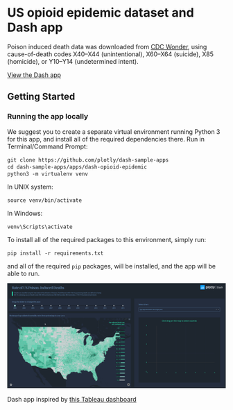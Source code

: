 # US opioid epidemic dataset and Dash app

Poison induced death data was downloaded from [CDC Wonder](dash_app_screencast.gif), using cause-of-death codes X40–X44 (unintentional), X60–X64 (suicide), X85 (homicide), or Y10–Y14 (undetermined intent).

[View the Dash app](https://dash-gallery.plotly.host/dash-opioid-epidemic/)

## Getting Started

### Running the app locally
We suggest you to create a separate virtual environment running Python 3 for this app, and install all of the required dependencies there. Run in Terminal/Command Prompt:

```
git clone https://github.com/plotly/dash-sample-apps
cd dash-sample-apps/apps/dash-opioid-epidemic
python3 -m virtualenv venv
```
In UNIX system: 

```
source venv/bin/activate
```
In Windows: 

```
venv\Scripts\activate
```

To install all of the required packages to this environment, simply run:

```
pip install -r requirements.txt
```

and all of the required `pip` packages, will be installed, and the app will be able to run.


![plotly-dash-screencast](assets/app_screencast.gif)

Dash app inspired by [this Tableau dashboard](https://www.cdc.gov/nchs/data-visualization/drug-poisoning-mortality/)

